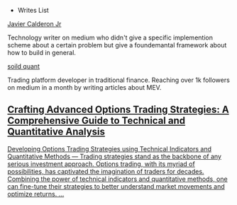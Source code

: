 - Writes List

[Javier Calderon Jr](https://xthemadgenius.medium.com/)

Technology writer on medium who didn't give a specific implemention scheme about a certain problem but give a foundemantal framework about how to build in general.

[soild quant](https://medium.com/@solidquant)

Trading platform developer in traditional finance. Reaching over 1k followers on medium in a month by writing articles about MEV.

<a class="af ag ah ai aj ak al am an ao ap aq ar as at" rel="noopener follow" href="/crafting-advanced-options-trading-strategies-a-comprehensive-guide-to-technical-and-quantitative-70e9f91ff146?source=user_profile---------0----------------------------"><div class="ait aiu aiv aiw aix l"><h2 class="be gx ou ow aiy xs mv ox oz aiz xu my nv pb aja ajb pc nz pe ajc ajd pf od ph aje ajf pi qv qx qy ra rb bj">Crafting Advanced Options Trading Strategies: A Comprehensive Guide to Technical and Quantitative Analysis</h2></div><div class="h k wp wq wr"><p class="no b iy iz qv ajg qx qy xf ra xg rb gw bj">Developing Options Trading Strategies using Technical Indicators and Quantitative Methods —  Trading strategies stand as the backbone of any serious investment approach. Options trading, with its myriad of possibilities, has captivated the imagination of traders for decades. Combining the power of technical indicators and quantitative methods, one can fine-tune their strategies to better understand market movements and optimize returns. …</p></div></a>